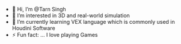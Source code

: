 - 👋 Hi, I’m @Tarn Singh
- 👀 I’m interested in 3D and real-world simulation
- 🌱 I’m currently learning VEX language which is commonly used in Houdini Software 
- ⚡ Fun fact: ... I love playing Games

<!---
sikh-sardar/sikh-sardar is a ✨ special ✨ repository because its `README.md` (this file) appears on your GitHub profile.
You can click the Preview link to take a look at your changes.
--->
